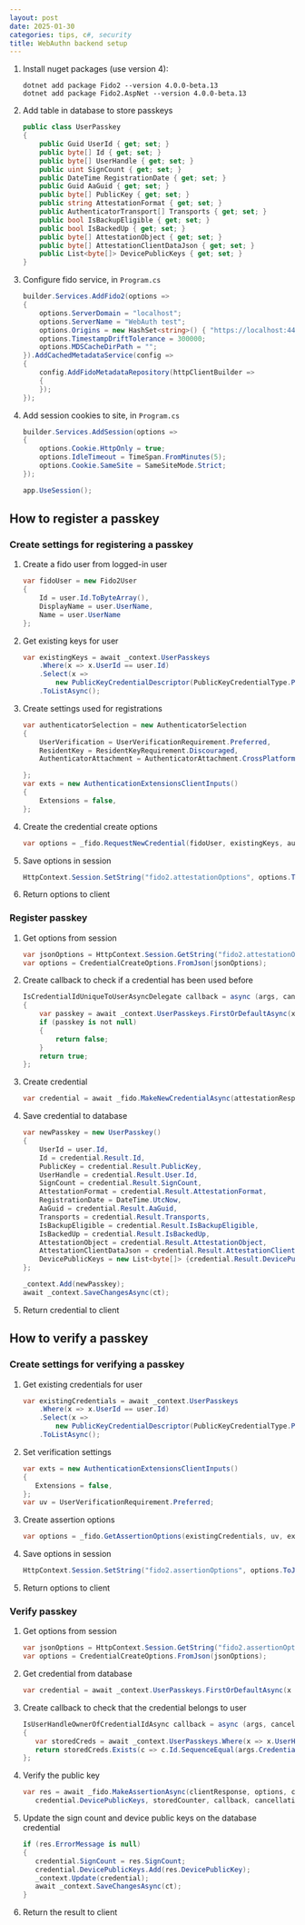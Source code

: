 ```yaml
---
layout: post
date: 2025-01-30
categories: tips, c#, security
title: WebAuthn backend setup
---
```


1. Install nuget packages (use version 4):
    ```
    dotnet add package Fido2 --version 4.0.0-beta.13
    dotnet add package Fido2.AspNet --version 4.0.0-beta.13
    ```
2. Add table in database to store passkeys
    ```C#
    public class UserPasskey
    {
        public Guid UserId { get; set; }
        public byte[] Id { get; set; } 
        public byte[] UserHandle { get; set; } 
        public uint SignCount { get; set; } 
        public DateTime RegistrationDate { get; set; } 
        public Guid AaGuid { get; set; }  
        public byte[] PublicKey { get; set; }
        public string AttestationFormat { get; set; }
        public AuthenticatorTransport[] Transports { get; set; }
        public bool IsBackupEligible { get; set; }
        public bool IsBackedUp { get; set; }
        public byte[] AttestationObject { get; set; }
        public byte[] AttestationClientDataJson { get; set; }
        public List<byte[]> DevicePublicKeys { get; set; }
    }
    ```
3. Configure fido service, in ```Program.cs```
    ```c#
    builder.Services.AddFido2(options =>
    {
        options.ServerDomain = "localhost";
        options.ServerName = "WebAuth test";
        options.Origins = new HashSet<string>() { "https://localhost:44365/" };
        options.TimestampDriftTolerance = 300000;
        options.MDSCacheDirPath = "";
    }).AddCachedMetadataService(config =>
    {
        config.AddFidoMetadataRepository(httpClientBuilder =>
        {
        });
    });
    ```
4. Add session cookies to site, in ```Program.cs```
    ```c#
    builder.Services.AddSession(options =>
    {
        options.Cookie.HttpOnly = true;
        options.IdleTimeout = TimeSpan.FromMinutes(5);
        options.Cookie.SameSite = SameSiteMode.Strict;
    });
    ```
    ```c#
    app.UseSession();
    ```
   

## How to register a passkey

### Create settings for registering a passkey

1. Create a fido user from logged-in user
    ```c#
    var fidoUser = new Fido2User
    {
        Id = user.Id.ToByteArray(),
        DisplayName = user.UserName,
        Name = user.UserName
    };
    ```
2. Get existing keys for user
    ```c#
    var existingKeys = await _context.UserPasskeys
        .Where(x => x.UserId == user.Id)
        .Select(x =>
            new PublicKeyCredentialDescriptor(PublicKeyCredentialType.PublicKey, x.Id, x.Transports))
        .ToListAsync();
    ```
3. Create settings used for registrations
    ```c# 
    var authenticatorSelection = new AuthenticatorSelection
    {
        UserVerification = UserVerificationRequirement.Preferred,
        ResidentKey = ResidentKeyRequirement.Discouraged,
        AuthenticatorAttachment = AuthenticatorAttachment.CrossPlatform

    };
    var exts = new AuthenticationExtensionsClientInputs()
    {
        Extensions = false,
    };
    ```
4. Create the credential create options 
    ```c#
    var options = _fido.RequestNewCredential(fidoUser, existingKeys, authenticatorSelection, AttestationConveyancePreference.None, exts);
    ```
5. Save options in session
    ```c#
    HttpContext.Session.SetString("fido2.attestationOptions", options.ToJson());
    ```
6. Return options to client

### Register passkey

1. Get options from session
    ```c#
    var jsonOptions = HttpContext.Session.GetString("fido2.attestationOptions");
    var options = CredentialCreateOptions.FromJson(jsonOptions);
    ```
2. Create callback to check if a credential has been used before
    ```c#
    IsCredentialIdUniqueToUserAsyncDelegate callback = async (args, cancellationToken) =>
    {
        var passkey = await _context.UserPasskeys.FirstOrDefaultAsync(x => x.Id == args.CredentialId, cancellationToken);
        if (passkey is not null)
        {
            return false;
        }
        return true;
    };
    ```
3. Create credential
    ```c#
    var credential = await _fido.MakeNewCredentialAsync(attestationResponse, options, callback, cancellationToken: ct);
    ```
4. Save credential to database
    ```c#
    var newPasskey = new UserPasskey()
    {
        UserId = user.Id,
        Id = credential.Result.Id,
        PublicKey = credential.Result.PublicKey,
        UserHandle = credential.Result.User.Id,
        SignCount = credential.Result.SignCount,
        AttestationFormat = credential.Result.AttestationFormat,
        RegistrationDate = DateTime.UtcNow,
        AaGuid = credential.Result.AaGuid,
        Transports = credential.Result.Transports,
        IsBackupEligible = credential.Result.IsBackupEligible,
        IsBackedUp = credential.Result.IsBackedUp,
        AttestationObject = credential.Result.AttestationObject,
        AttestationClientDataJson = credential.Result.AttestationClientDataJson,
        DevicePublicKeys = new List<byte[]> {credential.Result.DevicePublicKey}
    };

    _context.Add(newPasskey);
    await _context.SaveChangesAsync(ct);
    ```
5. Return credential to client

## How to verify a passkey

### Create settings for verifying a passkey

1. Get existing credentials for user
    ```c#
    var existingCredentials = await _context.UserPasskeys
        .Where(x => x.UserId == user.Id)
        .Select(x =>
            new PublicKeyCredentialDescriptor(PublicKeyCredentialType.PublicKey, x.Id, x.Transports))
        .ToListAsync();
    ```
2. Set verification settings
    ```c#
    var exts = new AuthenticationExtensionsClientInputs()
    {
       Extensions = false,
    };
    var uv = UserVerificationRequirement.Preferred;
    ```
3. Create assertion options
    ```c#
    var options = _fido.GetAssertionOptions(existingCredentials, uv, exts);
    ```
4. Save options in session
    ```c#
    HttpContext.Session.SetString("fido2.assertionOptions", options.ToJson());
    ```
5. Return options to client


### Verify passkey

1. Get options from session
    ```c#
    var jsonOptions = HttpContext.Session.GetString("fido2.assertionOptions");
    var options = CredentialCreateOptions.FromJson(jsonOptions);
    ```
2. Get credential from database
    ```c#
    var credential = await _context.UserPasskeys.FirstOrDefaultAsync(x => x.Id == clientResponse.Id, ct);
    ```
3. Create callback to check that the credential belongs to user
    ```c#
    IsUserHandleOwnerOfCredentialIdAsync callback = async (args, cancellationToken) =>
    {
       var storedCreds = await _context.UserPasskeys.Where(x => x.UserHandle == args.UserHandle).ToListAsync(cancellationToken);
       return storedCreds.Exists(c => c.Id.SequenceEqual(args.CredentialId));
    };
    ```
4. Verify the public key
    ```c#
    var res = await _fido.MakeAssertionAsync(clientResponse, options, credential.PublicKey,
       credential.DevicePublicKeys, storedCounter, callback, cancellationToken: ct);
    ```
5. Update the sign count and device public keys on the database credential
    ```c#
    if (res.ErrorMessage is null)
    {
       credential.SignCount = res.SignCount;
       credential.DevicePublicKeys.Add(res.DevicePublicKey);
       _context.Update(credential);
       await _context.SaveChangesAsync(ct);
    }
    ```
6. Return the result to client